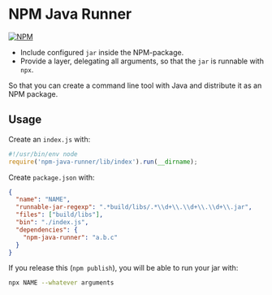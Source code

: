 # NPM Java Runner

[![NPM](https://img.shields.io/npm/v/npm-java-runner.svg?style=flat-square)](https://www.npmjs.com/package/npm-java-runner)

- Include configured `jar` inside the NPM-package.
- Provide a layer, delegating all arguments, so that the `jar` is runnable with `npx`.

So that you can create a command line tool with Java and distribute it as an NPM package.

## Usage

Create an `index.js` with:

```js
#!/usr/bin/env node
require('npm-java-runner/lib/index').run(__dirname);
```

Create `package.json` with:

```json
{
  "name": "NAME",
  "runnable-jar-regexp": ".*build/libs/.*\\d+\\.\\d+\\.\\d+\\.jar",
  "files": ["build/libs"],
  "bin": "./index.js",
  "dependencies": {
    "npm-java-runner": "a.b.c"
  }
}
```

If you release this (`npm publish`), you will be able to run your jar with:

```sh
npx NAME --whatever arguments
```
